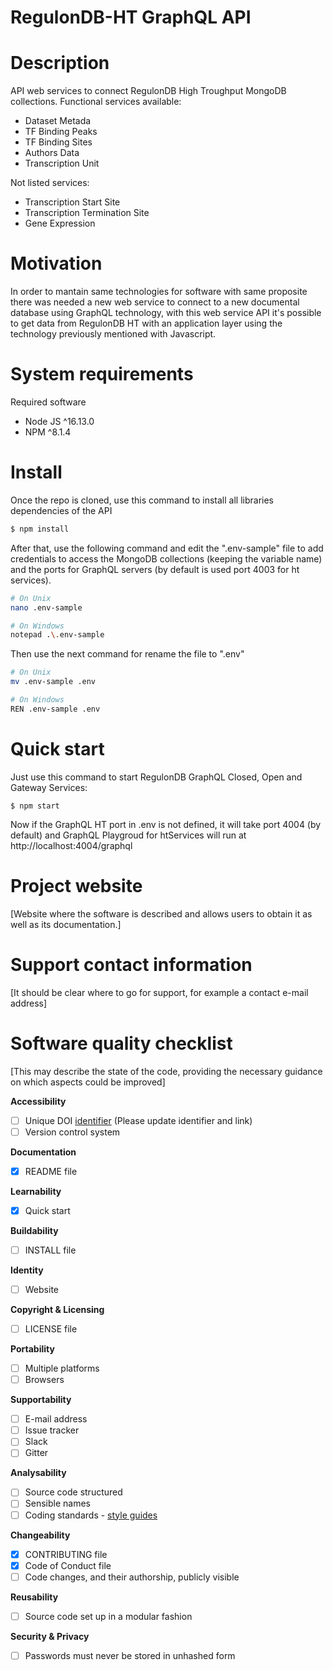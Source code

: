 # RegulonDB-HT GraphQL API

# Description

API web services to connect RegulonDB High Troughput MongoDB collections. Functional services available:

- Dataset Metada
- TF Binding Peaks
- TF Binding Sites
- Authors Data
- Transcription Unit

Not listed services:
- Transcription Start Site
- Transcription Termination Site
- Gene Expression 

# Motivation

In order to mantain same technologies for software with same proposite there was needed a new web service to connect to a new documental database using GraphQL technology, with this web service API it's possible to get data from RegulonDB HT with an application layer using the technology previously mentioned with Javascript.



# System requirements

Required software

- Node JS ^16.13.0
- NPM ^8.1.4

# Install 

Once the repo is cloned, use this command to install all libraries dependencies of the API

```bash
$ npm install
```

After that, use the following command and edit the ".env-sample" file to add credentials to access the MongoDB collections (keeping the variable name) and the ports for GraphQL servers (by default is used port 4003 for ht services).

```bash
# On Unix
nano .env-sample

# On Windows
notepad .\.env-sample
```

Then use the next command for rename the file to ".env"

```bash
# On Unix
mv .env-sample .env

# On Windows
REN .env-sample .env
```



# Quick start

 Just use this command to start RegulonDB GraphQL Closed, Open and Gateway Services:

```
$ npm start
```

Now if the GraphQL HT port in .env is not defined, it will take port 4004 (by default) and GraphQL Playgroud for htServices will run at http://localhost:4004/graphql



# Project website 

[Website where the software is described and allows users to obtain it as well as its documentation.]

# Support contact information

[It should be clear where to go for support, for example a contact e-mail address]

# Software quality checklist

[This may describe the state of the code, providing the necessary guidance on which aspects could be improved]

**Accessibility**

- [ ] Unique DOI [identifier](http://....) (Please update identifier and link)
- [ ] Version control system

**Documentation**

- [x] README file

**Learnability**

- [x] Quick start

**Buildability**

- [ ] INSTALL file

**Identity**

- [ ] Website

**Copyright & Licensing**

- [ ] LICENSE file

**Portability**

- [ ] Multiple platforms
- [ ] Browsers

**Supportability**

- [ ] E-mail address
- [ ] Issue tracker
- [ ] Slack
- [ ] Gitter

**Analysability**

- [ ] Source code structured
- [ ] Sensible names
- [ ] Coding standards - [style guides](http://google.github.io/styleguide/)

**Changeability**

- [x] CONTRIBUTING file
- [x] Code of Conduct file
- [ ] Code changes, and their authorship, publicly visible

**Reusability**

- [ ] Source code set up in a modular fashion

**Security & Privacy**

- [ ] Passwords must never be stored in unhashed form


